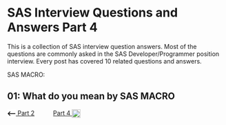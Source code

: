 # SAS Interview Questions and Answers Part 4

This is a collection of SAS interview question answers. Most of the questions are commonly asked in the SAS Developer/Programmer position interview. Every post has covered 10 related questions and answers.

SAS MACRO:
## 01:  What do you mean by SAS MACRO



[<img align="center" src="../static/images/left.svg" height="20" width="20"/> Part 2](./Interview_QA_Post2_05_24_2023.md)&nbsp; &nbsp; &nbsp; &nbsp; &nbsp; &nbsp;[Part 4 <img align="center" src="../static/images/right.svg" height="20" width="20"/>](./Interview_QA_Post4_05_26_2023.md)
